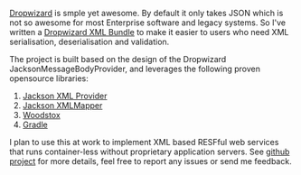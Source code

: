 [Dropwizard][dropwizard.io] is smple yet awesome. By default it only takes JSON which is not so awesome for most Enterprise software and legacy systems. So I've written a [Dropwizard XML Bundle][dropwizard-xml] to make it easier to users who need XML serialisation, deserialisation and validation.

The project is built based on the design of the Dropwizard JacksonMessageBodyProvider, and leverages the following proven opensource libraries:

1. [Jackson XML Provider][jackson-xml-provider]
2. [Jackson XMLMapper][jackson-dataformat-xml]
3. [Woodstox][woodstox]
4. [Gradle][gradle]

I plan to use this at work to implement XML based RESFful web services that runs container-less without proprietary application servers. See [github project][dropwizard-xml] for more details, feel free to report any issues or send me feedback.

[dropwizard.io]:            http://dropwizard.io
[dropwizard-xml]:           https://github.com/yunspace/dropwizard-xml
[jackson-xml-provider]:     https://github.com/FasterXML/jackson-jaxrs-xml-provider
[jackson-dataformat-xml]:   https://github.com/FasterXML/jackson-dataformat-xml
[woodstox]:                 http://wiki.fasterxml.com/WoodstoxHome
[gradle]:                   http://gradle.org
